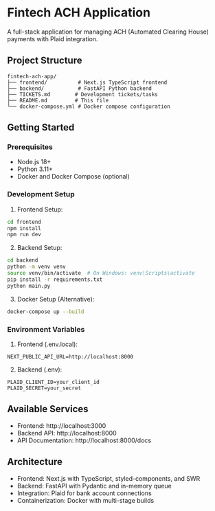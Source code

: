 # Fintech ACH Application

A full-stack application for managing ACH (Automated Clearing House) payments with Plaid integration.

## Project Structure

```
fintech-ach-app/
├── frontend/          # Next.js TypeScript frontend
├── backend/           # FastAPI Python backend
├── TICKETS.md        # Development tickets/tasks
├── README.md         # This file
└── docker-compose.yml # Docker compose configuration
```

## Getting Started

### Prerequisites

- Node.js 18+
- Python 3.11+
- Docker and Docker Compose (optional)

### Development Setup

1. Frontend Setup:

```bash
cd frontend
npm install
npm run dev
```

2. Backend Setup:

```bash
cd backend
python -m venv venv
source venv/bin/activate  # On Windows: venv\Scripts\activate
pip install -r requirements.txt
python main.py
```

3. Docker Setup (Alternative):

```bash
docker-compose up --build
```

### Environment Variables

1. Frontend (.env.local):

```
NEXT_PUBLIC_API_URL=http://localhost:8000
```

2. Backend (.env):

```
PLAID_CLIENT_ID=your_client_id
PLAID_SECRET=your_secret
```

## Available Services

- Frontend: http://localhost:3000
- Backend API: http://localhost:8000
- API Documentation: http://localhost:8000/docs

## Architecture

- Frontend: Next.js with TypeScript, styled-components, and SWR
- Backend: FastAPI with Pydantic and in-memory queue
- Integration: Plaid for bank account connections
- Containerization: Docker with multi-stage builds
